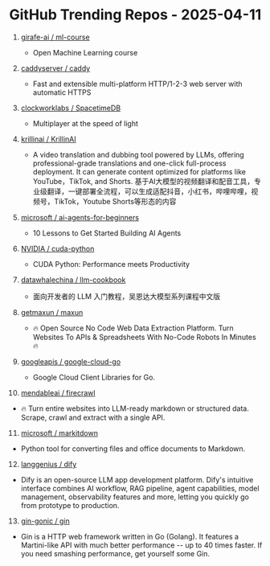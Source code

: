# GitHub Trending Repos - 2025-04-11

1. [girafe-ai /    ml-course](https://github.com/girafe-ai/ml-course)
   - Open Machine Learning course

2. [caddyserver /    caddy](https://github.com/caddyserver/caddy)
   - Fast and extensible multi-platform HTTP/1-2-3 web server with automatic HTTPS

3. [clockworklabs /    SpacetimeDB](https://github.com/clockworklabs/SpacetimeDB)
   - Multiplayer at the speed of light

4. [krillinai /    KrillinAI](https://github.com/krillinai/KrillinAI)
   - A video translation and dubbing tool powered by LLMs, offering professional-grade translations and one-click full-process deployment. It can generate content optimized for platforms like YouTube，TikTok, and Shorts. 基于AI大模型的视频翻译和配音工具，专业级翻译，一键部署全流程，可以生成适配抖音，小红书，哔哩哔哩，视频号，TikTok，Youtube Shorts等形态的内容

5. [microsoft /    ai-agents-for-beginners](https://github.com/microsoft/ai-agents-for-beginners)
   - 10 Lessons to Get Started Building AI Agents

6. [NVIDIA /    cuda-python](https://github.com/NVIDIA/cuda-python)
   - CUDA Python: Performance meets Productivity

7. [datawhalechina /    llm-cookbook](https://github.com/datawhalechina/llm-cookbook)
   - 面向开发者的 LLM 入门教程，吴恩达大模型系列课程中文版

8. [getmaxun /    maxun](https://github.com/getmaxun/maxun)
   - 🔥 Open Source No Code Web Data Extraction Platform. Turn Websites To APIs & Spreadsheets With No-Code Robots In Minutes 🔥

9. [googleapis /    google-cloud-go](https://github.com/googleapis/google-cloud-go)
   - Google Cloud Client Libraries for Go.

10. [mendableai /    firecrawl](https://github.com/mendableai/firecrawl)
   - 🔥 Turn entire websites into LLM-ready markdown or structured data. Scrape, crawl and extract with a single API.

11. [microsoft /    markitdown](https://github.com/microsoft/markitdown)
   - Python tool for converting files and office documents to Markdown.

12. [langgenius /    dify](https://github.com/langgenius/dify)
   - Dify is an open-source LLM app development platform. Dify's intuitive interface combines AI workflow, RAG pipeline, agent capabilities, model management, observability features and more, letting you quickly go from prototype to production.

13. [gin-gonic /    gin](https://github.com/gin-gonic/gin)
   - Gin is a HTTP web framework written in Go (Golang). It features a Martini-like API with much better performance -- up to 40 times faster. If you need smashing performance, get yourself some Gin.

